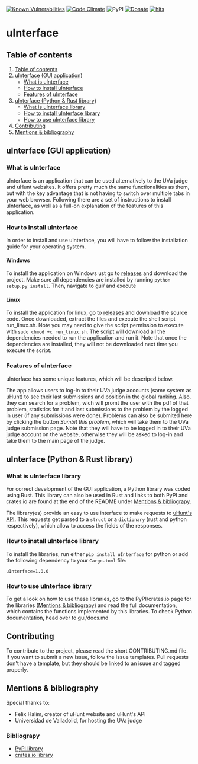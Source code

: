 [![Known Vulnerabilities](https://snyk.io/test/github/dwyl/hapi-auth-jwt2/badge.svg?targetFile=package.json)](https://snyk.io/test/github/LovetheFrogs/uInterface?targetFile=package.json)
[![Code Climate](https://codeclimate.com/github/dwyl/esta/badges/gpa.svg)](https://codeclimate.com/github/LovetheFrogs/uInterface)
![PyPI](https://img.shields.io/pypi/v/uInterface)
[![Donate](https://img.shields.io/badge/Donate-PayPal-green.svg)](https://paypal.me/lovethefrogs?country.x=ES&locale.x=es_ES)
[![hits](https://hits.deltapapa.io/github/LovetheFrogs/uInterface.svg)](https://hits.deltapapa.io)


# uInterface

## Table of contents

1. [Table of contents](#table-of-contents)
2. [uInterface (GUI application)](#uinterface-gui-application)
    * [What is uInterface](#what-is-uinterface)
    * [How to install uInterface](#how-to-install-uinterface)
    * [Features of uInterface](#features-of-uinterface)
3. [uInterface (Python & Rust library)](#uinterface-python--rust-library)
    * [What is uInterface library](#what-is-uinterface-library)
    * [How to install uInterface library](#how-to-install-uinterface-library)
    * [How to use uInterface library](#how-to-use-uinterface-library)
4. [Contributing](#contributing)
5. [Mentions & bibliography](#mentions--bibliography)

## uInterface (GUI application)

### What is uInterface

uInterface is an application that can be used alternatively to the UVa judge and uHunt websites. It offers pretty much the same functionalities as them, but with the key advantage that is not having to switch over multiple tabs in your web browser. Following there are a set of instructions to install uInterface, as well as a full-on explanation of the features of this application.

### How to install uInterface

In order to install and use uInterface, you will have to follow the installation guide for your operating system.

#### Windows

To install the application on Windows ust go to [releases](https://github.com/LovetheFrogs/uInterface/releases) and download the project. Make sure all dependencies are installed by running `python setup.py install`. Then, navigate to gui/ and execute 

#### Linux

To install the application for linux, go to [releases](https://github.com/LovetheFrogs/uInterface/releases) and download the source code. Once downloaded, extract the files and execute the shell script run_linux.sh. Note you may need to give the script permission to execute with `sudo chmod +x run_linux.sh`. The script will download all the dependencies needed to run the application and run it. Note that once the dependencies are installed, they will not be downloaded next time you execute the script.

### Features of uInterface

uInterface has some unique features, which will be descriped below.

The app allows users to log-in to their UVa judge accounts (same system as uHunt) to see their last submissions and position in the global ranking. Also, they can search for a problem, wich will promt the user with the pdf of that problem, statistics for it and last submissions to the problem by the logged in user (if any submissions were done). Problems can also be submited here by clicking the button *Sumbit this problem*, which will take them to the UVa judge submission page. Note that they will have to be logged in to their UVa judge account on the website, otherwise they will be asked to log-in and take them to the main page of the judge.

## uInterface (Python & Rust library)

### What is uInterface library

For correct development of the GUI application, a Python library was coded using Rust. This library can also be used in Rust and links to both PyPI and crates.io are found at the end of the README under [Mentions & bibliograpy](#mentions--bibliography).

The library(es) provide an easy to use interface to make requests to [uHunt's API](https://uhunt.onlinejudge.org/api). This requests get parsed to a `struct` or a `dictionary` (rust and python respectively), which allow to access the fields of the responses.

### How to install uInterface library

To install the libraries, run either `pip install uInterface` for python or add the following dependency to your `Cargo.toml` file:

```Cargo
uInterface=1.0.0
```

### How to use uInterface library

To get a look on how to use these libraries, go to the PyPI/crates.io page for the libraries ([Mentions & bibliograpy](#mentions--bibliography)) and read the full documentation, which contains the functions implemented by this libraries. To check Python documentation, head over to gui/docs.md

## Contributing

To contribute to the project, please read the short CONTRIBUTING.md file. If you want to submit a new issue, follow the issue templates. Pull requests don't have a template, but they should be linked to an isuue and tagged properly.

## Mentions & bibliography

Special thanks to:

* Felix Halim, creator of uHunt website and uHunt's API
* Universidad de Valladolid, for hosting the UVa judge

### Bibliograpy

* [PyPI library](https://pypi.org/project/uinterface/)
* [crates.io library](https://crates.io/crates/u_interface)
